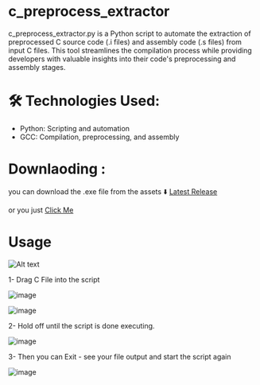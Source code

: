 # c_preprocess_extractor
c_preprocess_extractor.py is a Python script to automate the extraction of preprocessed C source code (.i files) and assembly code (.s files) from input C files. This tool streamlines the compilation process while providing developers with valuable insights into their code's preprocessing and assembly stages.

# 🛠️ Technologies Used:
- Python: Scripting and automation
- GCC: Compilation, preprocessing, and assembly

# Downlaoding :
you can download the .exe file from the assets ⬇️
[Latest Release](https://github.com/Osama-Abd-El-Mohsen/c_preprocess_extractor/releases/tag/V3.0)

or you just   [Click Me]( https://raw.githubusercontent.com/Osama-Abd-El-Mohsen/c_preprocess_extractor/main/c_preprocess_extractor%20-V2.0.exe)

# Usage 

![Alt text](https://github.com/Osama-Abd-El-Mohsen/ES_CodeGen_Scripts/blob/main/c_preprocess_extractor_python/myFile8-24-2023_85531_AM-1.gif?raw=true)

1- Drag C File into the script

![image](https://github.com/Osama-Abd-El-Mohsen/c_preprocess_extractor/assets/62304741/a3092f90-57bc-4fc4-b8cb-19ab46d34638)


![image](https://github.com/Osama-Abd-El-Mohsen/c_preprocess_extractor/assets/62304741/edf4f356-36c3-476c-a797-21a5785e7781)

2- Hold off until the script is done executing.

![image](https://github.com/Osama-Abd-El-Mohsen/c_preprocess_extractor/assets/62304741/bf85c200-5938-4d0c-a6b7-fe2318c59225)

3- Then you can Exit - see your file output and start the script again


![image](https://github.com/Osama-Abd-El-Mohsen/c_preprocess_extractor/assets/62304741/e1354e67-9f85-4e2a-913c-13663c8ad6f8)

